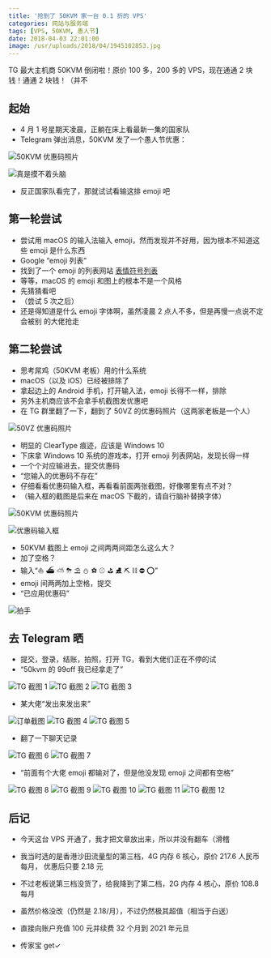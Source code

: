 ```yaml
---
title: '抢到了 50KVM 家一台 0.1 折的 VPS'
categories: 网站与服务端
tags: [VPS, 50KVM, 愚人节]
date: 2018-04-03 22:01:00
image: /usr/uploads/2018/04/1945102853.jpg
---
```


TG 最大主机商 50KVM 倒闭啦！原价 100 多，200 多的 VPS，现在通通 2 块钱！通通 2
块钱！（并不

## 起始

-   4 月 1 号星期天凌晨，正躺在床上看最新一集的国家队
-   Telegram 弹出消息，50KVM 发了一个愚人节优惠：

![50KVM 优惠码照片][1]

![真是摸不着头脑][2]

-   反正国家队看完了，那就试试看输这排 emoji 吧

## 第一轮尝试

-   尝试用 macOS 的输入法输入 emoji，然而发现并不好用，因为根本不知道这些 emoji
    是什么东西
-   Google “emoji 列表”
-   找到了一个 emoji 的列表网站 [表情符号列表][3]
-   等等，macOS 的 emoji 和图上的根本不是一个风格
-   先猜猜看吧
-   （尝试 5 次之后）
-   还是得知道是什么 emoji 字体啊，虽然凌晨 2 点人不多，但是再慢一点说不定会被别
    的大佬抢走

## 第二轮尝试

-   思考屌鸡（50KVM 老板）用的什么系统
-   macOS（以及 iOS）已经被排除了
-   拿起边上的 Android 手机，打开输入法，emoji 长得不一样，排除
-   另外主机商应该不会拿手机截图发优惠吧
-   在 TG 群里翻了一下，翻到了 50VZ 的优惠码照片（这两家老板是一个人）

![50VZ 优惠码照片][4]

-   明显的 ClearType 痕迹，应该是 Windows 10
-   下床拿 Windows 10 系统的游戏本，打开 emoji 列表网站，发现长得一样
-   一个个对应输进去，提交优惠码
-   “您输入的优惠码不存在”
-   仔细看看优惠码输入框，再看看前面两张截图，好像哪里有点不对？
-   （输入框的截图是后来在 macOS 下截的，请自行脑补替换字体）

![50KVM 优惠码照片][5]

![优惠码输入框][6]

-   50KVM 截图上 emoji 之间两两间距怎么这么大？
-   加了空格？
-   输入“⛵️ ⛴ ⛅️ ⛈ ⛱ ⛄️ ⚽️ ⚾️ ⛳️ ⛸ ⛏ ⛓ ⛔️ ⭕️”
-   emoji 间两两加上空格，提交
-   “已应用优惠码”

![拍手][7]

## 去 Telegram 晒

-   提交，登录，结账，拍照，打开 TG，看到大佬们正在不停的试
-   “50kvm 的 99off 我已经拿走了”

![TG 截图 1][8] ![TG 截图 2][9] ![TG 截图 3][10]

-   某大佬“发出来发出来”

![订单截图][11] ![TG 截图 4][12] ![TG 截图 5][13]

-   翻了一下聊天记录

![TG 截图 6][14] ![TG 截图 7][15]

-   “前面有个大佬 emoji 都输对了，但是他没发现 emoji 之间都有空格”

![TG 截图 8][16] ![TG 截图 9][17] ![TG 截图 10][18] ![TG 截图 11][19]
![TG 截图 12][20]

## 后记

-   今天这台 VPS 开通了，我才把文章放出来，所以并没有翻车（滑稽
-   我当时选的是香港沙田流量型的第三档，4G 内存 6 核心，原价 217.6 人民币每月，
    优惠后只要 2.18 元
-   不过老板说第三档没货了，给我降到了第二档，2G 内存 4 核心，原价 108.8 每月
-   虽然价格没改（仍然是 2.18/月），不过仍然极其超值（相当于白送）
-   直接向账户充值 100 元并续费 32 个月到 2021 年元旦
-   传家宝 get✓

    [1]: /usr/uploads/2018/04/3210774240.png
    [2]: /usr/uploads/2018/04/841801585.jpg
    [3]: https://cn.piliapp.com/emoji/list/
    [4]: /usr/uploads/2018/04/1098863718.png
    [5]: /usr/uploads/2018/04/3210774240.png
    [6]: /usr/uploads/2018/04/376961060.png
    [7]: /usr/uploads/2018/04/1481799454.gif
    [8]: /usr/uploads/2018/04/1938093159.png
    [9]: /usr/uploads/2018/04/4212820577.png
    [10]: /usr/uploads/2018/04/2864607202.png
    [11]: /usr/uploads/2018/04/1945102853.jpg
    [12]: /usr/uploads/2018/04/1860962885.png
    [13]: /usr/uploads/2018/04/1530879026.png
    [14]: /usr/uploads/2018/04/1222041822.png
    [15]: /usr/uploads/2018/04/2239076143.png
    [16]: /usr/uploads/2018/04/3563536284.png
    [17]: /usr/uploads/2018/04/1932369815.png
    [18]: /usr/uploads/2018/04/1402212638.png
    [19]: /usr/uploads/2018/04/1117897221.png
    [20]: /usr/uploads/2018/04/989392806.png
